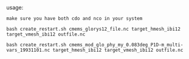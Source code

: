usage: 
    
    make sure you have both cdo and nco in your system

    bash create_restart.sh cmems_glorys12_file.nc target_hmesh_ibi12 target_vmesh_ibi12 outfile.nc
    
    bash create_restart.sh cmems_mod_glo_phy_my_0.083deg_P1D-m_multi-vars_19931101.nc target_hmesh_ibi12 target_vmesh_ibi12 outfile.nc
